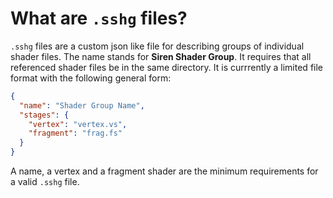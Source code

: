 # What are `.sshg` files?

`.sshg` files are a custom json like file for describing groups of individual shader files. The name stands for **Siren
Shader Group**. It requires that all referenced shader files be in the same directory. It is currrently a limited file
format with the following general form:

```json
{
  "name": "Shader Group Name",
  "stages": {
    "vertex": "vertex.vs",
    "fragment": "frag.fs"
  }
}
```

A name, a vertex and a fragment shader are the minimum requirements for a valid `.sshg` file.